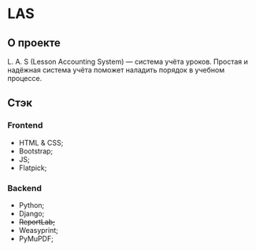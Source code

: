 # LAS

## О проекте

L. A. S (Lesson Accounting System) — система учёта уроков. Простая и надёжная система учёта поможет наладить порядок в учебном процессе.

## Стэк

### Frontend
- HTML & CSS;
- Bootstrap;
- JS;
- Flatpick;

### Backend
- Python;
- Django;
- ~~ReportLab;~~
- Weasyprint;
- PyMuPDF;
